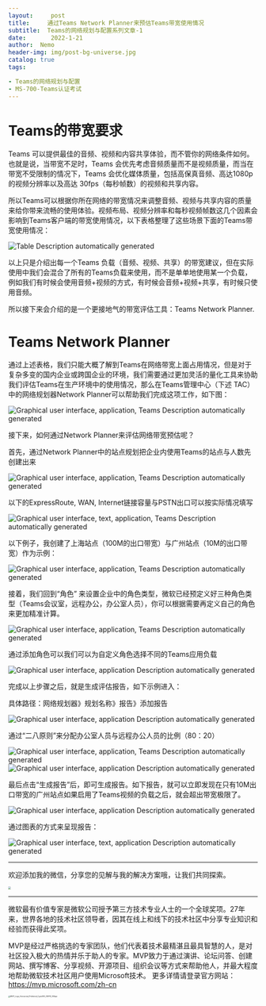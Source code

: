 ```yaml
---
layout:     post
title:     通过Teams Network Planner来预估Teams带宽使用情况
subtitle:  Teams的网络规划与配置系列文章-1
date:       2022-1-21
author:  Nemo
header-img: img/post-bg-universe.jpg
catalog: true
tags:

- Teams的网络规划与配置
- MS-700-Teams认证考试  
---
```


# Teams的带宽要求

Teams 可以提供最佳的音频、视频和内容共享体验，而不管你的网络条件如何。也就是说，当带宽不足时，Teams 会优先考虑音频质量而不是视频质量，而当在带宽不受限制的情况下，Teams 会优化媒体质量，包括高保真音频、高达1080p 的视频分辨率以及高达 30fps（每秒帧数）的视频和共享内容。‎

所以Teams可以根据你所在网络的带宽情况来调整音频、视频与共享内容的质量来给你带来流畅的使用体验。视频布局、视频分辨率和每秒视频帧数这几个因素会影响到Teams客户端的带宽使用情况，以下表格整理了这些场景下面的Teams带宽使用情况：

![Table  Description automatically generated](https://cdn.jsdelivr.net/gh/kristofftan/kristofftan.github.io/img/bandwidth/clip_image002.png)

以上只是介绍出每一个Teams 负载（音频、视频、共享）的带宽建议，但在实际使用中我们会混合了所有的Teams负载来使用，而不是单单地使用某一个负载，例如我们有时候会使用音频+视频的方式，有时候会音频+视频+共享，有时候只使用音频。

所以接下来会介绍的是一个更接地气的带宽评估工具：Teams Network Planner.

 # Teams Network Planner

通过上述表格，我们只能大概了解到Teams在网络带宽上面占用情况，但是对于复杂多变的国内企业或跨国企业的环境，我们需要通过更加灵活的量化工具来协助我们评估Teams在生产环境中的使用情况，那么在Teams管理中心（下述 TAC）中的网络规划器Network Planner可以帮助我们完成这项工作，如下图：

![Graphical user interface, application, Teams  Description automatically generated](https://cdn.jsdelivr.net/gh/kristofftan/kristofftan.github.io/img/bandwidth/clip_image004.jpg)

 接下来，如何通过Network Planner来评估网络带宽预估呢？

首先，通过Network Planner中的站点规划把企业内使用Teams的站点与人数先创建出来

![Graphical user interface, application, Teams  Description automatically generated](https://cdn.jsdelivr.net/gh/kristofftan/kristofftan.github.io/img/bandwidth/clip_image006.jpg)

以下的ExpressRoute, WAN, Internet链接容量与PSTN出口可以按实际情况填写

![Graphical user interface, text, application, Teams  Description automatically generated](https://cdn.jsdelivr.net/gh/kristofftan/kristofftan.github.io/img/bandwidth/clip_image008.jpg)

以下例子，我创建了上海站点（100M的出口带宽）与广州站点（10M的出口带宽）作为示例：

![Graphical user interface, application, Teams  Description automatically generated](https://cdn.jsdelivr.net/gh/kristofftan/kristofftan.github.io/img/bandwidth/clip_image010.jpg)

接着，我们回到“角色” 来设置企业中的角色类型，微软已经预定义好三种角色类型（Teams会议室，远程办公，办公室人员），你可以根据需要再定义自己的角色来更加精准计算。

![Graphical user interface, application, Teams  Description automatically generated](https://cdn.jsdelivr.net/gh/kristofftan/kristofftan.github.io/img/bandwidth/clip_image012.jpg)

通过添加角色可以我们可以为自定义角色选择不同的Teams应用负载

![Graphical user interface, application  Description automatically generated](https://cdn.jsdelivr.net/gh/kristofftan/kristofftan.github.io/img/bandwidth/clip_image014.jpg)

 完成以上步骤之后，就是生成评估报告，如下示例进入：

具体路径：网络规划器》规划名称》报告》添加报告

![Graphical user interface, application  Description automatically generated](https://cdn.jsdelivr.net/gh/kristofftan/kristofftan.github.io/img/bandwidth/clip_image016.jpg)

通过“二八原则”来分配办公室人员与远程办公人员的比例（80：20）

![Graphical user interface, application, Teams  Description automatically generated](https://cdn.jsdelivr.net/gh/kristofftan/kristofftan.github.io/img/bandwidth/clip_image018.jpg)![Graphical user interface, application  Description automatically generated](https://cdn.jsdelivr.net/gh/kristofftan/kristofftan.github.io/img/bandwidth/clip_image020.jpg)

最后点击“生成报告”后，即可生成报告。如下报告，就可以立即发现在只有10M出口带宽的广州站点如果启用了Teams视频的负载之后，就会超出带宽极限了。

![Graphical user interface, application  Description automatically generated](https://cdn.jsdelivr.net/gh/kristofftan/kristofftan.github.io/img/bandwidth/clip_image022.jpg)

通过图表的方式来呈现报告：

![Graphical user interface, text, application  Description automatically generated](https://cdn.jsdelivr.net/gh/kristofftan/kristofftan.github.io/img/bandwidth/clip_image024.jpg)

 

------

欢迎添加我的微信，分享您的见解与我的解决方案哦，让我们共同探索。

<img src="https://cdn.jsdelivr.net/gh/tangx007/tangx007.github.io/img/nemo-qrcode.jpg" style="zoom: 33%;" />



------

微软最有价值专家是微软公司授予第三方技术专业人士的一个全球奖项。27年来，世界各地的技术社区领导者，因其在线上和线下的技术社区中分享专业知识和经验而获得此奖项。

MVP是经过严格挑选的专家团队，他们代表着技术最精湛且最具智慧的人，是对社区投入极大的热情并乐于助人的专家。MVP致力于通过演讲、论坛问答、创建网站、撰写博客、分享视频、开源项目、组织会议等方式来帮助他人，并最大程度地帮助微软技术社区用户使用Microsoft技术。
更多详情请登录官方网站：https://mvp.microsoft.com/zh-cn

<img src="https://cdn.jsdelivr.net/gh/kristofftan/kristofftan.github.io/img/MVP_Logo_Horizontal_Preferred_Cyan300_CMYK_300ppi.png" alt="MVP_Logo_Horizontal_Preferred_Cyan300_CMYK_300ppi" style="zoom: 25%;" />



